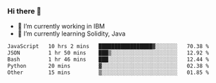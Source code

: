 ### Hi there 👋

<!--
**mathcodeman/mathcodeman** is a ✨ _special_ ✨ repository because its `README.md` (this file) appears on your GitHub profile.

Here are some ideas to get you started:

- 🔭 I’m currently working on ...
- 🌱 I’m currently learning ...
- 👯 I’m looking to collaborate on ...
- 🤔 I’m looking for help with ...
- 💬 Ask me about ...
- 📫 How to reach me: ...
- 😄 Pronouns: ...
- ⚡ Fun fact: ...
-->

- 🔭 I’m currently working in IBM
- 🌱 I’m currently learning Solidity, Java

<!--START_SECTION:waka-->

```txt
JavaScript   10 hrs 2 mins   █████████████████▓░░░░░░░   70.38 %
JSON         1 hr 50 mins    ███▒░░░░░░░░░░░░░░░░░░░░░   12.92 %
Bash         1 hr 46 mins    ███░░░░░░░░░░░░░░░░░░░░░░   12.44 %
Python       20 mins         ▓░░░░░░░░░░░░░░░░░░░░░░░░   02.38 %
Other        15 mins         ▒░░░░░░░░░░░░░░░░░░░░░░░░   01.85 %
```

<!--END_SECTION:waka-->
